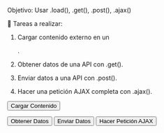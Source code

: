 Objetivo: Usar .load(), .get(), .post(), .ajax()

📌 Tareas a realizar:

1. Cargar contenido externo en un <div>.

2. Obtener datos de una API con .get().

3. Enviar datos a una API con .post().

4. Hacer una petición AJAX completa con .ajax().




<div id="contenidoExterno"></div>
<button id="cargarContenido">Cargar Contenido</button>

<button id="obtenerDatos">Obtener Datos</button>
<button id="enviarDatos">Enviar Datos</button>
<button id="peticionAjax">Hacer Petición AJAX</button>

<script>
    $(document).ready(function () {
        // Implementa las funciones aquí
    });
</script>
